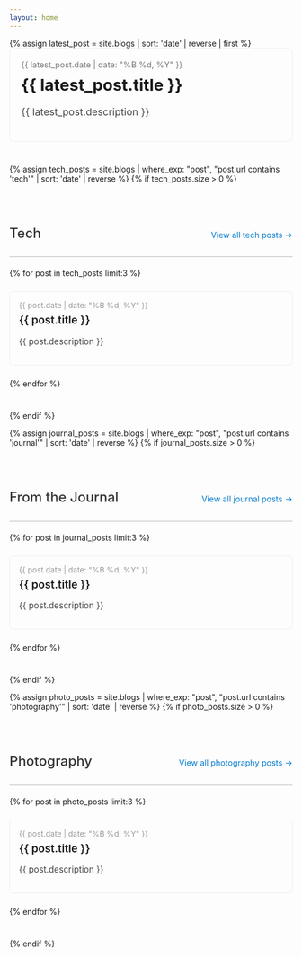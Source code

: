 ```yaml
---
layout: home
---
```


<head>
  <link rel="shortcut icon" href="/assets/images/favicon.ico" type="image/x-icon">
  <link rel="icon" href="/assets/images/favicon.ico" type="image/x-icon">
</head>

<style>
    .tep {
        white-space: nowrap;
        overflow: hidden;
        text-overflow: ellipsis;
    }

    .home-container {
        max-width: 1000px;
        margin: 0 auto;
    }

    .section-header {
        margin: 40px 0 20px 0;
        border-bottom: 1px solid #bbb;
        padding-bottom: 8px;
        display: flex;
        justify-content: space-between;
        align-items: baseline;
    }
    
    .section-title {
        font-size: 1.5rem;
        font-weight: 500;
        color: #333;
    }
    
    .section-link {
        font-size: 0.9rem;
        color: #007acc;
        text-decoration: none;
    }
    
    .section-link:hover {
        text-decoration: underline;  
    }

    .featured-post {
        margin-bottom: 40px;
        /* background-color: #f9f9f9; */
        border: 1px solid #eee;
        border-radius: 8px;
        padding: 20px;
        /* box-shadow: 0 2px 10px rgba(0,0,0,0.05); */
    }
    
    .featured-post .post-date {
        font-size: 0.9rem;
        color: #777;
    }
    
    .featured-post a {
        font-size: 1.8rem;
        font-weight: 700;
        text-decoration: none;
        display: block;
        margin: 10px 0;
    }
    
    .featured-post a:hover {
        color: #0056b3;
    }
    
    .featured-post .post-desc {
        font-size: 1.1rem;
        line-height: 1.6;
    }

    .post-grid {
        display: grid;
        grid-template-columns: repeat(auto-fill, minmax(280px));
        gap: 24px;
        margin-bottom: 40px;
    }

    .post-card {
        border: 1px solid #eee;
        border-radius: 6px;
        padding: 16px;
        transition: transform 0.2s, box-shadow 0.2s;
    }

    .post-date {
        font-size: 0.85rem;
        color: #999;
        margin-bottom: 6px;
    }

    .post-card a {
        font-size: 1.2rem;
        font-weight: 600;
        text-decoration: none;
        display: block;
        margin-bottom: 10px;
    }

    .post-card a:hover {
        color: #007acc;
    }

    .post-desc {
        font-size: 0.95rem;
        color: #444;
        line-height: 1.4;
    }
</style>

<div class="home-container">
  <!-- Featured Post (latest post) -->
  {% assign latest_post = site.blogs | sort: 'date' | reverse | first %}
  <div class="featured-post">
    <div class="post-date tep">{{ latest_post.date | date: "%B %d, %Y" }}</div>
    <a href="{{ latest_post.url }}">{{ latest_post.title }}</a>
    <p class="post-desc">{{ latest_post.description }}</p>
  </div>

  <!-- Recent Tech Posts (assuming you have a tech category) -->
  {% assign tech_posts = site.blogs | where_exp: "post", "post.url contains 'tech'" | sort: 'date' | reverse %}
  {% if tech_posts.size > 0 %}
  <div class="section-header">
    <h2 class="section-title">Tech</h2>
    <a href="/tech" class="section-link">View all tech posts →</a>
  </div>
  <div class="post-grid">
    {% for post in tech_posts limit:3 %}
      <div class="post-card">
        <div class="post-date">{{ post.date | date: "%B %d, %Y" }}</div>
        <a href="{{ post.url }}" class="tep">{{ post.title }}</a>
        <p class="post-desc">{{ post.description }}</p>
      </div>
    {% endfor %}
  </div>
  {% endif %}
  
  <!-- Recent Journal Posts -->
  {% assign journal_posts = site.blogs | where_exp: "post", "post.url contains 'journal'" | sort: 'date' | reverse %}
  {% if journal_posts.size > 0 %}
  <div class="section-header">
    <h2 class="section-title">From the Journal</h2>
    <a href="/journal" class="section-link">View all journal posts →</a>
  </div>
  <div class="post-grid">
    {% for post in journal_posts limit:3 %}
      <div class="post-card">
        <div class="post-date">{{ post.date | date: "%B %d, %Y" }}</div>
        <a href="{{ post.url }}" class="tep">{{ post.title }}</a>
        <p class="post-desc">{{ post.description }}</p>
      </div>
    {% endfor %}
  </div>
  {% endif %}
  
  <!-- Recent Photography Posts -->
  {% assign photo_posts = site.blogs | where_exp: "post", "post.url contains 'photography'" | sort: 'date' | reverse %}
  {% if photo_posts.size > 0 %}
  <div class="section-header">
    <h2 class="section-title">Photography</h2>
    <a href="/photography" class="section-link">View all photography posts →</a>
  </div>
  <div class="post-grid">
    {% for post in photo_posts limit:3 %}
      <div class="post-card">
        <div class="post-date">{{ post.date | date: "%B %d, %Y" }}</div>
        <a href="{{ post.url }}" class="tep">{{ post.title }}</a>
        <p class="post-desc">{{ post.description }}</p>
      </div>
    {% endfor %}
  </div>
  {% endif %}
</div>